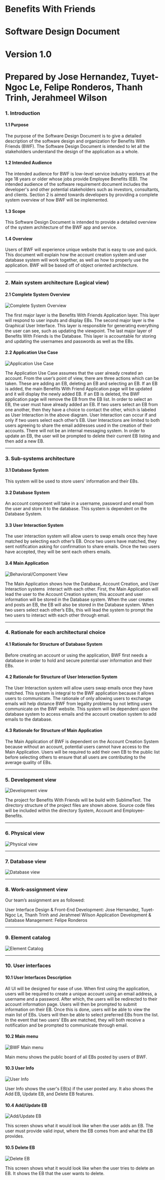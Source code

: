 # Benefits With Friends
# Software Design Document
# Version 1.0
# Prepared by Jose Hernandez, Tuyet-Ngoc Le, Felipe Ronderos, Thanh Trinh, Jerahmeel Wilson

### 1. Introduction

#### 1.1 Purpose

The purpose of the Software Design Document is to give a detailed description of the software design and organization for Benefits With Friends (BWF). The Software Design Document is intended to let all the stakeholders understand the design of the application as a whole.

#### 1.2 Intended Audience

The intended audience for BWF is low-level service industry workers at the age 18 years or older whose jobs provide Employee Benefits (EB). The intended audience of the software requirement document includes the developer's and other potential stakeholders such as investors, consultants, and clients. Section 2 is aimed towards developers by providing a complete system overview of how BWF will be implemented. 

#### 1.3 Scope  
    
This Software Design Document is intended to provide a detailed overview of the system architecture of the BWF app and service.

#### 1.4 Overview

Users of BWF will experience unique website that is easy to use and quick. This document will explain how the account creation system and user database system will work together, as well as how to properly use the application. BWF will be based off of object oriented architecture. 
****
### 2. Main system architecture (Logical view)

#### 2.1 Complete System Overview 

![Complete System Overview](https://i.gyazo.com/508a26d755c0340b19c0973b338e2757.png)

The first major layer is the Benefits With Friends Application layer. This layer will respond to user inputs and display EBs. The second major layer is the Graphical User Interface. This layer is responsible for generating everything the user can see, such as updating the viewpoint. The last major layer of Benefits With Friends is the Database. This layer is accountable for storing and updating the usernames and passwords as well as the EBs.

#### 2.2 Application Use Case

![Application Use Case](https://i.gyazo.com/0040077cf4a1abc8d283621928ca1e2e.png)

The Application Use Case assumes that the user already created an account. From the user’s point of view, there are three actions which can be taken. These are adding an EB, deleting an EB and selecting an EB. If an EB is added, the main Benefits With Friend Application page will be updated and it will display the newly added EB. If an EB is deleted, the BWF application page will remove the EB from the EB list. In order to select an EB, the user must have already added an EB. If two users select an EB from one another, then they have a choice to contact the other, which is labeled as User Interaction in the above diagram. User Interaction can occur if and only if two users select each other’s EB. User Interactions are limited to both users agreeing to share the email addresses used in the creation of their accounts. There will not be an internal messaging system. In order to update an EB, the user will be prompted to delete their current EB listing and then add a new EB.

****
### 3. Sub-systems architecture   

#### 3.1 Database System

This system will be used to store users' information and their EBs.

#### 3.2 Database System

An account component will take in a username, password and email from the user and store it to the database. This system is dependent on the Database System. 

#### 3.3 User Interaction System

The user interaction system will allow users to swap emails once they have matched by selecting each other’s EB. Once two users have matched, they sent notification asking for confirmation to share emails. Once the two users have accepted, they will be sent each others emails.

#### 3.4 Main Application

![Behavioral/Component View](https://i.gyazo.com/92ea635c0aeaf419f31d1a87025ff0e7.png)

The Main Application shows how the Database, Account Creation, and User Interaction systems  interact with each other. First, the Main Application will lead the user to the Account Creation system; this account and user information will be stored in the Database system. When the user creates and posts an EB, the EB will also be stored in the Database system. When two users select each other’s EBs, this will lead the system to prompt the two users to interact with each other through email.

****
### 4. Rationale for each architectural choice

#### 4.1 Rationale for Structure of Database System

Before creating an account or using the application, BWF first needs a database in order to hold and secure potential user information and their EBs.

#### 4.2 Rationale for Structure of User Interaction System

The User Interaction system will allow users swap emails once they have matched. This system is integral to the BWF application because it allows users to communicate. The rationale of only allowing users to exchange emails will help distance BWF from legality problems by not letting users communicate on the BWF website. This system will be dependent upon the database system to access emails and the account creation system to add emails to the database. 

#### 4.3 Rationale for Structure of Main Application

The Main Application of BWF is dependent on the Account Creation System because without an account, potential users cannot have access to the Main Application. Users will be required to add their own EB to the public list before selecting others to ensure that all users are contributing to the average quality of EBs.
****
### 5. Development view

![Development view](https://i.gyazo.com/2b4e49ab57b6b7ced8daace16e3f3c51.png)

The project for Benefits With Friends will be build with SublimeText. The directory structure of the project files are shown above. Source code files will be included within the directory System, Account and Employee-Benefits.
****
### 6. Physical view

![Physical view](https://i.gyazo.com/ebebf93f6890071cba7245d782be771c.png)
****
### 7. Database view

![Database view](https://i.gyazo.com/62a973b7ff48915ba64a6a0dbe19e930.png)
****
### 8. Work-assignment view

Our team’s assignment are as followed:

User Interface Design & Front-End Development: Jose Hernandez, Tuyet-Ngoc Le, Thanh Trinh and Jerahmeel Wilson
Application Development & Database Management: Felipe Ronderos
****
### 9. Element catalog

![Element Catalog](https://i.gyazo.com/e8242568d81d0d5b6429d8b6dc889432.png)
****
### 10. User interfaces

#### 10.1 User Interfaces Description

All UI will be designed for ease of use. When first using the application, users will be required to create a unique account using an email address, a username and a password. After which, the users will be redirected to their account information page. Users will then be prompted to submit information on their EB. Once this is done, users will be able to view the main list of EBs. Users will then be able to select preferred EBs from the list. In the event that two users’ EBs are matched, they will both receive a notification and be prompted to communicate through email.
    
#### 10.2 Main menu

![BWF Main menu](https://i.gyazo.com/2d1fc400e2a2b1fdcee33ed24359444e.png)

Main menu shows the public board of all EBs posted by users of BWF.

#### 10.3 User Info

![User Info](https://i.gyazo.com/28e55a3a050fe26600d49c06a7d526e5.png)

User Info shows the user's EB(s) if the user posted any. It also shows the Add EB, Update EB, and Delete EB features.

#### 10.4 Add/Update EB

![Add/Update EB](https://i.gyazo.com/ffbf3cf1e85b8c5e8c647b1b18b1b329.png)

This screen shows what it would look like when the user adds an EB. The user must provide valid input, where the EB comes from and what the EB provides.

#### 10.5 Delete EB

![Delete EB](https://i.gyazo.com/c2e3235cbedce87d3a9109a294c768af.png)

This screen shows what it would look like when the user tries to delete an EB. It shows the EB that the user wants to delete.
